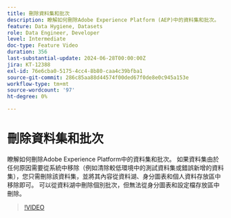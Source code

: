 ```yaml
---
title: 刪除資料集和批次
description: 瞭解如何刪除Adobe Experience Platform (AEP)中的資料集和批次。
feature: Data Hygiene, Datasets
role: Data Engineer, Developer
level: Intermediate
doc-type: Feature Video
duration: 356
last-substantial-update: 2024-06-28T00:00:00Z
jira: KT-12388
exl-id: 76e6cba0-5175-4cc4-8b80-caa4c39bfba1
source-git-commit: 286c85aa88d44574f00ded67f0de8e0c945a153e
workflow-type: tm+mt
source-wordcount: '97'
ht-degree: 0%

---
```


# 刪除資料集和批次

瞭解如何刪除Adobe Experience Platform中的資料集和批次。 如果資料集由於任何原因需要從系統中移除（例如清除較低環境中的測試資料集或錯誤新增的資料集），您只需刪除該資料集，並將其內容從資料湖、身分圖表和個人資料存放區中移除即可。 可以從資料湖中刪除個別批次，但無法從身分圖表和設定檔存放區中刪除。

>[!VIDEO](https://video.tv.adobe.com/v/3429790/?learn=on&enablevpops)
